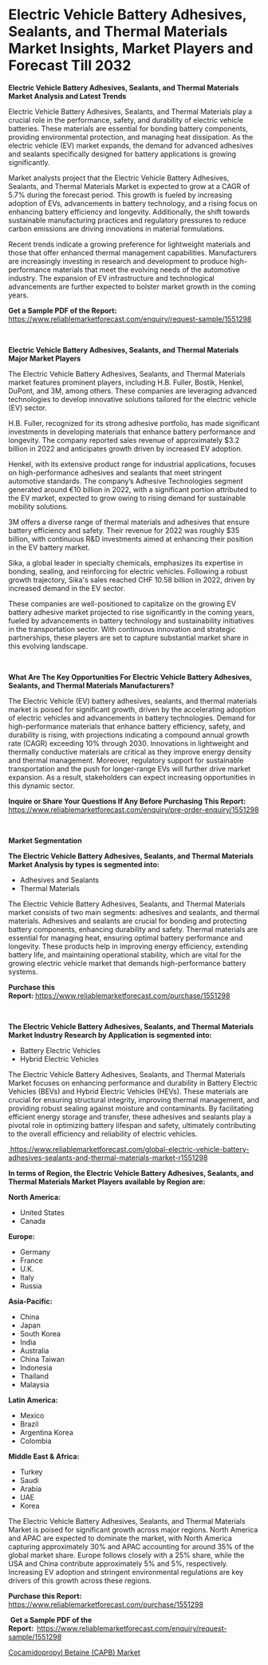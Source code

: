 <p><h1>Electric Vehicle Battery Adhesives, Sealants, and Thermal Materials Market Insights, Market Players and Forecast Till 2032</h1></p><p><strong>Electric Vehicle Battery Adhesives, Sealants, and Thermal Materials Market Analysis and Latest Trends</strong></p>
<p><p>Electric Vehicle Battery Adhesives, Sealants, and Thermal Materials play a crucial role in the performance, safety, and durability of electric vehicle batteries. These materials are essential for bonding battery components, providing environmental protection, and managing heat dissipation. As the electric vehicle (EV) market expands, the demand for advanced adhesives and sealants specifically designed for battery applications is growing significantly.</p><p>Market analysts project that the Electric Vehicle Battery Adhesives, Sealants, and Thermal Materials Market is expected to grow at a CAGR of 5.7% during the forecast period. This growth is fueled by increasing adoption of EVs, advancements in battery technology, and a rising focus on enhancing battery efficiency and longevity. Additionally, the shift towards sustainable manufacturing practices and regulatory pressures to reduce carbon emissions are driving innovations in material formulations.</p><p>Recent trends indicate a growing preference for lightweight materials and those that offer enhanced thermal management capabilities. Manufacturers are increasingly investing in research and development to produce high-performance materials that meet the evolving needs of the automotive industry. The expansion of EV infrastructure and technological advancements are further expected to bolster market growth in the coming years.</p></p>
<p><strong>Get a Sample PDF of the Report:&nbsp;</strong> <a href="https://www.reliablemarketforecast.com/enquiry/request-sample/1551298?utm_campaign=2224&utm_medium=2&utm_source=Github&utm_content=ia&utm_term=01022025&utm_id=electric-vehicle-battery-adhesives-sealants-and-thermal-materials">https://www.reliablemarketforecast.com/enquiry/request-sample/1551298</a></p>
<p>&nbsp;</p>
<p><strong>Electric Vehicle Battery Adhesives, Sealants, and Thermal Materials Major Market Players</strong></p>
<p><p>The Electric Vehicle Battery Adhesives, Sealants, and Thermal Materials market features prominent players, including H.B. Fuller, Bostik, Henkel, DuPont, and 3M, among others. These companies are leveraging advanced technologies to develop innovative solutions tailored for the electric vehicle (EV) sector.</p><p>H.B. Fuller, recognized for its strong adhesive portfolio, has made significant investments in developing materials that enhance battery performance and longevity. The company reported sales revenue of approximately $3.2 billion in 2022 and anticipates growth driven by increased EV adoption.</p><p>Henkel, with its extensive product range for industrial applications, focuses on high-performance adhesives and sealants that meet stringent automotive standards. The company’s Adhesive Technologies segment generated around €10 billion in 2022, with a significant portion attributed to the EV market, expected to grow owing to rising demand for sustainable mobility solutions.</p><p>3M offers a diverse range of thermal materials and adhesives that ensure battery efficiency and safety. Their revenue for 2022 was roughly $35 billion, with continuous R&D investments aimed at enhancing their position in the EV battery market.</p><p>Sika, a global leader in specialty chemicals, emphasizes its expertise in bonding, sealing, and reinforcing for electric vehicles. Following a robust growth trajectory, Sika's sales reached CHF 10.58 billion in 2022, driven by increased demand in the EV sector.</p><p>These companies are well-positioned to capitalize on the growing EV battery adhesive market projected to rise significantly in the coming years, fueled by advancements in battery technology and sustainability initiatives in the transportation sector. With continuous innovation and strategic partnerships, these players are set to capture substantial market share in this evolving landscape.</p></p>
<p>&nbsp;</p>
<p><strong>What Are The Key Opportunities For Electric Vehicle Battery Adhesives, Sealants, and Thermal Materials Manufacturers?</strong></p>
<p><p>The Electric Vehicle (EV) battery adhesives, sealants, and thermal materials market is poised for significant growth, driven by the accelerating adoption of electric vehicles and advancements in battery technologies. Demand for high-performance materials that enhance battery efficiency, safety, and durability is rising, with projections indicating a compound annual growth rate (CAGR) exceeding 10% through 2030. Innovations in lightweight and thermally conductive materials are critical as they improve energy density and thermal management. Moreover, regulatory support for sustainable transportation and the push for longer-range EVs will further drive market expansion. As a result, stakeholders can expect increasing opportunities in this dynamic sector.</p></p>
<p><strong>Inquire or Share Your Questions If Any Before Purchasing This Report:</strong> <a href="https://www.reliablemarketforecast.com/enquiry/pre-order-enquiry/1551298?utm_campaign=2224&utm_medium=2&utm_source=Github&utm_content=ia&utm_term=01022025&utm_id=electric-vehicle-battery-adhesives-sealants-and-thermal-materials">https://www.reliablemarketforecast.com/enquiry/pre-order-enquiry/1551298</a></p>
<p>&nbsp;</p>
<p><strong>Market Segmentation</strong></p>
<p><strong>The Electric Vehicle Battery Adhesives, Sealants, and Thermal Materials Market Analysis by types is segmented into:</strong></p>
<p><ul><li>Adhesives and Sealants</li><li>Thermal Materials</li></ul></p>
<p><p>The Electric Vehicle Battery Adhesives, Sealants, and Thermal Materials market consists of two main segments: adhesives and sealants, and thermal materials. Adhesives and sealants are crucial for bonding and protecting battery components, enhancing durability and safety. Thermal materials are essential for managing heat, ensuring optimal battery performance and longevity. These products help in improving energy efficiency, extending battery life, and maintaining operational stability, which are vital for the growing electric vehicle market that demands high-performance battery systems.</p></p>
<p><strong>Purchase this Report:&nbsp;</strong><a href="https://www.reliablemarketforecast.com/purchase/1551298?utm_campaign=2224&utm_medium=2&utm_source=Github&utm_content=ia&utm_term=01022025&utm_id=electric-vehicle-battery-adhesives-sealants-and-thermal-materials">https://www.reliablemarketforecast.com/purchase/1551298</a></p>
<p>&nbsp;</p>
<p><strong>The Electric Vehicle Battery Adhesives, Sealants, and Thermal Materials Market Industry Research by Application is segmented into:</strong></p>
<p><ul><li>Battery Electric Vehicles</li><li>Hybrid Electric Vehicles</li></ul></p>
<p><p>The Electric Vehicle Battery Adhesives, Sealants, and Thermal Materials Market focuses on enhancing performance and durability in Battery Electric Vehicles (BEVs) and Hybrid Electric Vehicles (HEVs). These materials are crucial for ensuring structural integrity, improving thermal management, and providing robust sealing against moisture and contaminants. By facilitating efficient energy storage and transfer, these adhesives and sealants play a pivotal role in optimizing battery lifespan and safety, ultimately contributing to the overall efficiency and reliability of electric vehicles.</p></p>
<p><a href="https://www.reliablemarketforecast.com/global-electric-vehicle-battery-adhesives-sealants-and-thermal-materials-market-r1551298?utm_campaign=2224&utm_medium=2&utm_source=Github&utm_content=ia&utm_term=01022025&utm_id=electric-vehicle-battery-adhesives-sealants-and-thermal-materials">&nbsp;https://www.reliablemarketforecast.com/global-electric-vehicle-battery-adhesives-sealants-and-thermal-materials-market-r1551298</a></p>
<p><strong>In terms of Region, the Electric Vehicle Battery Adhesives, Sealants, and Thermal Materials Market Players available by Region are:</strong></p>
<p>
    <p> <strong> North America: </strong>
        <ul>
            <li>United States</li>
            <li>Canada</li>
        </ul>
        </p> 
    <p> <strong> Europe: </strong>
        <ul>
            <li>Germany</li>
            <li>France</li>
            <li>U.K.</li>
            <li>Italy</li>
            <li>Russia</li>
        </ul>
        </p> 
    <p> <strong> Asia-Pacific: </strong>
        <ul>
            <li>China</li>
            <li>Japan</li>
            <li>South Korea</li>
            <li>India</li>
            <li>Australia</li>
            <li>China Taiwan</li>
            <li>Indonesia</li>
            <li>Thailand</li>
            <li>Malaysia</li>
        </ul>
        </p> 
    <p> <strong> Latin America: </strong>
        <ul>
            <li>Mexico</li>
            <li>Brazil</li>
            <li>Argentina Korea</li>
            <li>Colombia</li>
        </ul>
        </p> 
    <p> <strong> Middle East & Africa: </strong>
        <ul>
            <li>Turkey</li>
            <li>Saudi</li>
            <li>Arabia</li>
            <li>UAE</li>
            <li>Korea</li>
        </ul>
    </p>
    </p>
<p><p>The Electric Vehicle Battery Adhesives, Sealants, and Thermal Materials Market is poised for significant growth across major regions. North America and APAC are expected to dominate the market, with North America capturing approximately 30% and APAC accounting for around 35% of the global market share. Europe follows closely with a 25% share, while the USA and China contribute approximately 5% and 5%, respectively. Increasing EV adoption and stringent environmental regulations are key drivers of this growth across these regions.</p></p>
<p><strong>Purchase this Report: </strong><a href="https://www.reliablemarketforecast.com/purchase/1551298?utm_campaign=2224&utm_medium=2&utm_source=Github&utm_content=ia&utm_term=01022025&utm_id=electric-vehicle-battery-adhesives-sealants-and-thermal-materials">https://www.reliablemarketforecast.com/purchase/1551298</a></p>
<p>&nbsp;<strong>Get a Sample PDF of the Report:&nbsp;&nbsp;</strong><a href="https://www.reliablemarketforecast.com/enquiry/request-sample/1551298?utm_campaign=2224&utm_medium=2&utm_source=Github&utm_content=ia&utm_term=01022025&utm_id=electric-vehicle-battery-adhesives-sealants-and-thermal-materials">https://www.reliablemarketforecast.com/enquiry/request-sample/1551298</a></p>
<p><strong></strong></p>
<p><p><a href="https://github.com/gerdabatiskzv9/Market-Research-Report-List-1/blob/main/cocamidopropyl-betaine-capb-market.md?utm_campaign=2224&utm_medium=2&utm_source=Github&utm_content=ia&utm_term=01022025&utm_id=electric-vehicle-battery-adhesives-sealants-and-thermal-materials">Cocamidopropyl Betaine (CAPB) Market</a></p></p>